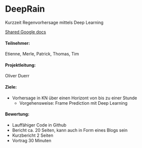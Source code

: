# DeepRain

Kurzzeit Regenvorhersage mittels Deep Learning

[Shared Google docs](https://docs.google.com/document/d/1xwsyT74GWWcA-JNZtwY09n3DMxLq5F9YuU9aXGJ4tQo/edit#heading=h.m9qflz7xndsy)

#### Teilnehmer: 

Etienne, Merle, Patrick, Thomas, Tim

#### Projektleitung: 

Oliver Duerr

#### Ziele: 

- Vorhersage in KN über einen Horizont von bis zu einer Stunde
  - Vorgehensweise: Frame Prediction mit Deep Learning

#### Bewertung:

- Lauffähiger Code in Github
- Bericht ca. 20 Seiten, kann auch in Form eines Blogs sein
- Kurzbericht 2 Seiten
- Vortrag 30 Minuten 
